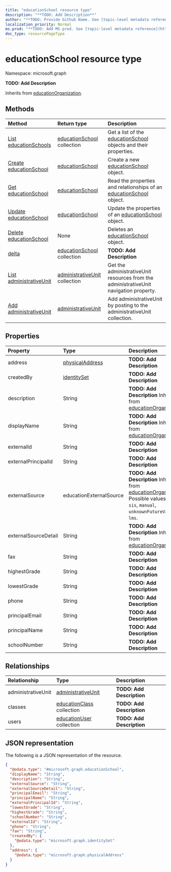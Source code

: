 ```yaml
---
title: "educationSchool resource type"
description: "**TODO: Add Description**"
author: "**TODO: Provide Github Name. See [topic-level metadata reference](https://msgo.azurewebsites.net/add/document/guidelines/metadata.html#topic-level-metadata)**"
localization_priority: Normal
ms.prod: "**TODO: Add MS prod. See [topic-level metadata reference](https://msgo.azurewebsites.net/add/document/guidelines/metadata.html#topic-level-metadata)**"
doc_type: resourcePageType
---
```


# educationSchool resource type

Namespace: microsoft.graph

**TODO: Add Description**


Inherits from [educationOrganization](../resources/educationorganization.md).

## Methods
|Method|Return type|Description|
|:---|:---|:---|
|[List educationSchools](../api/educationschool-list.md)|[educationSchool](../resources/educationschool.md) collection|Get a list of the [educationSchool](../resources/educationschool.md) objects and their properties.|
|[Create educationSchool](../api/educationschool-create.md)|[educationSchool](../resources/educationschool.md)|Create a new [educationSchool](../resources/educationschool.md) object.|
|[Get educationSchool](../api/educationschool-get.md)|[educationSchool](../resources/educationschool.md)|Read the properties and relationships of an [educationSchool](../resources/educationschool.md) object.|
|[Update educationSchool](../api/educationschool-update.md)|[educationSchool](../resources/educationschool.md)|Update the properties of an [educationSchool](../resources/educationschool.md) object.|
|[Delete educationSchool](../api/educationschool-delete.md)|None|Deletes an [educationSchool](../resources/educationschool.md) object.|
|[delta](../api/educationschool-delta.md)|[educationSchool](../resources/educationschool.md) collection|**TODO: Add Description**|
|[List administrativeUnit](../api/educationschool-list-administrativeunit.md)|[administrativeUnit](../resources/administrativeunit.md) collection|Get the administrativeUnit resources from the administrativeUnit navigation property.|
|[Add administrativeUnit](../api/educationschool-post-administrativeunit.md)|[administrativeUnit](../resources/administrativeunit.md)|Add administrativeUnit by posting to the administrativeUnit collection.|

## Properties
|Property|Type|Description|
|:---|:---|:---|
|address|[physicalAddress](../resources/physicaladdress.md)|**TODO: Add Description**|
|createdBy|[identitySet](../resources/identityset.md)|**TODO: Add Description**|
|description|String|**TODO: Add Description** Inherited from [educationOrganization](../resources/educationorganization.md)|
|displayName|String|**TODO: Add Description** Inherited from [educationOrganization](../resources/educationorganization.md)|
|externalId|String|**TODO: Add Description**|
|externalPrincipalId|String|**TODO: Add Description**|
|externalSource|educationExternalSource|**TODO: Add Description** Inherited from [educationOrganization](../resources/educationorganization.md). Possible values are: `sis`, `manual`, `unknownFutureValue`, `lms`.|
|externalSourceDetail|String|**TODO: Add Description** Inherited from [educationOrganization](../resources/educationorganization.md)|
|fax|String|**TODO: Add Description**|
|highestGrade|String|**TODO: Add Description**|
|lowestGrade|String|**TODO: Add Description**|
|phone|String|**TODO: Add Description**|
|principalEmail|String|**TODO: Add Description**|
|principalName|String|**TODO: Add Description**|
|schoolNumber|String|**TODO: Add Description**|

## Relationships
|Relationship|Type|Description|
|:---|:---|:---|
|administrativeUnit|[administrativeUnit](../resources/administrativeunit.md)|**TODO: Add Description**|
|classes|[educationClass](../resources/educationclass.md) collection|**TODO: Add Description**|
|users|[educationUser](../resources/educationuser.md) collection|**TODO: Add Description**|

## JSON representation
The following is a JSON representation of the resource.
<!-- {
  "blockType": "resource",
  "keyProperty": "id",
  "@odata.type": "microsoft.graph.educationSchool",
  "baseType": "microsoft.education.rostering.api.educationOrganization",
  "openType": false
}
-->
``` json
{
  "@odata.type": "#microsoft.graph.educationSchool",
  "displayName": "String",
  "description": "String",
  "externalSource": "String",
  "externalSourceDetail": "String",
  "principalEmail": "String",
  "principalName": "String",
  "externalPrincipalId": "String",
  "lowestGrade": "String",
  "highestGrade": "String",
  "schoolNumber": "String",
  "externalId": "String",
  "phone": "String",
  "fax": "String",
  "createdBy": {
    "@odata.type": "microsoft.graph.identitySet"
  },
  "address": {
    "@odata.type": "microsoft.graph.physicalAddress"
  }
}
```

